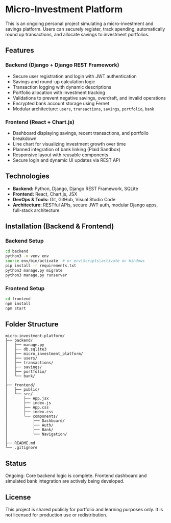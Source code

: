 # Micro-Investment Platform

This is an ongoing personal project simulating a micro-investment and savings platform. Users can securely register, track spending, automatically round up transactions, and allocate savings to investment portfolios.

## Features

### Backend (Django + Django REST Framework)

- Secure user registration and login with JWT authentication
- Savings and round-up calculation logic
- Transaction logging with dynamic descriptions
- Portfolio allocation with investment tracking
- Validations to prevent negative savings, overdraft, and invalid operations
- Encrypted bank account storage using Fernet
- Modular architecture: `users`, `transactions`, `savings`, `portfolio`, `bank`

### Frontend (React + Chart.js)

- Dashboard displaying savings, recent transactions, and portfolio breakdown
- Line chart for visualizing investment growth over time
- Planned integration of bank linking (Plaid Sandbox)
- Responsive layout with reusable components
- Secure login and dynamic UI updates via REST API

## Technologies

- **Backend:** Python, Django, Django REST Framework, SQLite
- **Frontend:** React, Chart.js, JSX
- **DevOps & Tools:** Git, GitHub, Visual Studio Code
- **Architecture:** RESTful APIs, secure JWT auth, modular Django apps, full-stack architecture

## Installation (Backend & Frontend)

### Backend Setup

```bash
cd backend
python3 -m venv env
source env/bin/activate  # or env\Scripts\activate on Windows
pip install -r requirements.txt
python3 manage.py migrate
python3 manage.py runserver
```

### Frontend Setup

```bash
cd frontend
npm install
npm start
```

## Folder Structure

```text
micro-investment-platform/
├── backend/
│   ├── manage.py
│   ├── db.sqlite3
│   ├── micro_investment_platform/
│   ├── users/
│   ├── transactions/
│   ├── savings/
│   ├── portfolio/
│   └── bank/
│
├── frontend/
│   ├── public/
│   └── src/
│       ├── App.jsx
│       ├── index.js
│       ├── App.css
│       ├── index.css
│       └── components/
│           ├── Dashboard/
│           ├── Auth/
│           ├── Bank/
│           └── Navigation/
│
├── README.md
└── .gitignore
```

## Status

Ongoing: Core backend logic is complete. Frontend dashboard and simulated bank integration are actively being developed.

## License

This project is shared publicly for portfolio and learning purposes only. It is not licensed for production use or redistribution.
